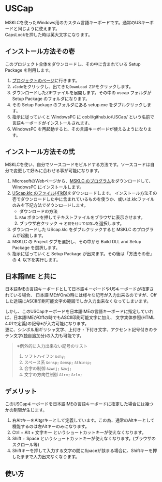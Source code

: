 # USCap
MSKLCを使ったWindows用のカスタム言語キーボードです。通常のUSキーボードと同じように使えます。  
CapsLockを押した時は英大文字になります。

## インストール方法その壱
このプロジェクト全体をダウンロードし、その中に含まれている Setup Package を利用します。
1. [プロジェクトのページ](https://github.com/cobli/USCap/)に行きます。
2. `↓Code`をクリックし、出てきた`DownLoad ZIP`をクリックします。
3. ダウンロードしたZIPファイルを展開します。その中の uscap フォルダが Setup Package のフォルダになります。
4. その Setup Package のフォルダにある setup.exe をダブルクリックします。
5. 指示に従っていくと WindowsPC に cobli/github.io/USCap/ という名前で言語キーボードがインストールされます。
6. WindowsPC を再起動すると、その言語キーボードが使えるようになります。

## インストール方法その弐
MSKLCを使い、自分でソースコードをビルドする方法です。ソースコードは自分で変更して好みに合わせる事が可能になります。  
1. MicrosoftのWebページから、[MSKLC のプログラム](https://www.microsoft.com/en-us/download/details.aspx?id=102134)をダウンロードして、WindowsPC にインストールします。
2. [UScap.klc のファイル(41kB)](https://github.com/cobli/USCap/UScap.klc)をダウンロードします。  インストール方法その壱でダウンロードした中に含まれているものを使うか、或いは.klcファイルのみを下記方法でダウンロードします。
    - ダウンロードの方法
    1. `RAW` ボタンを押してテキストファイルをブラウザに表示させます。
    2. ブラウザ右クリック ⇒ `名前を付けて保存…`を選択します。
3. ダウンロードした UScap.klc をダブルクリックすると MSKLC のプログラムが起動します。
4. MSKLC の Project タブを選択し、その中から Build DLL and Setup Package を選択します。
5. 指示に従っていくと Setup Package が出来ます。その後は「方法その壱」の 4. 以下を実行します。

## 日本語IME と共に
日本語IMEの言語キーボードとして日本語キーボードやUSキーボードが指定されている場合、
日本語IMEがOnの時には様々な記号が入力出来るのですが、Offした途端にASCII印刷可能文字の範囲でしか入力出来なくなってしまいます。

しかし、このUSCapキーボードを日本語IMEの言語キーボードに指定していれば、日本語IMEがOffの時でもASCII印刷可能文字に加え、
文字実体参照(HTML 4.01で定義)の記号※が入力可能になります。  
更に、シンボル用ギリシャ文字、上付き・下付き文字、アクセント記号付きのラテン文字(独自追加分)の入力も可能です。
> ※例外的に入力出来ない記号のリスト
> 1. ソフトハイフン `&shy;`
> 2. スペース系 `&ensp;` `&emsp;` `&thinsp;`
> 3. 合字の制御 `&zwnj;` `&zwj;`
> 4. 文字の方向性制御 `&lrm;` `&rlm;`

## デメリット
このUSCapキーボードを日本語IMEの言語キーボードに指定した場合には幾つかの制限が生じます。
1. 右AltキーをAltgrキーとして定義しています。この為、通常のAltキーとして機能するのは左Altキーのみになります。
2. Ctrl + Alt + 文字キー というショートカットキーが使えなくなります。
3. Shift + Space というショートカットキーが使えなくなります。(ブラウザのスクロール等)
4. Shiftキーを押して入力する文字の間にSpaceが挟まる場合に、Shiftキーを押したままで入力出来なくなります。

## 使い方







